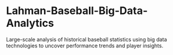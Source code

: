 # Lahman-Baseball-Big-Data-Analytics
Large-scale analysis of historical baseball statistics using big data technologies to uncover performance trends and player insights.
